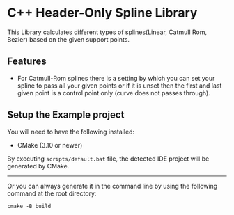 # C++ Header-Only Spline Library
This Library calculates different types of splines(Linear, Catmull Rom, Bezier) based on the given support points.

## Features
- For Catmull-Rom splines there is a setting by which you can set your spline to pass all your given points or if it is unset then the first and last given point is a control point only (curve does not passes through).

## Setup the Example project
You will need to have the following installed:
- CMake (3.10 or newer)

By executing `scripts/default.bat` file, the detected IDE project will be generated by CMake.

---

Or you can always generate it in the command line by using the following command at the root directory:
```
cmake -B build
```